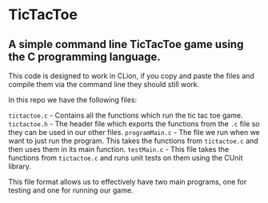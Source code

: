 # TicTacToe
## A simple command line TicTacToe game using the C programming language.

This code is designed to work in CLion, if you copy and paste the files and compile them via the command line they should still work.

In this repo we have the following files:

`tictactoe.c` - Contains all the functions which run the tic tac toe game.
`tictactoe.h` - The header file which exports the functions from the `.c` file so they can be used in our other files.
`programMain.c` - The file we run when we want to just run the program. This takes the functions from `tictactoe.c` and then uses them in its main function.
`testMain.c` - This file takes the functions from `tictactoe.c` and runs unit tests on them using the CUnit library.

This file format allows us to effectively have two main programs, one for testing and one for running our game.